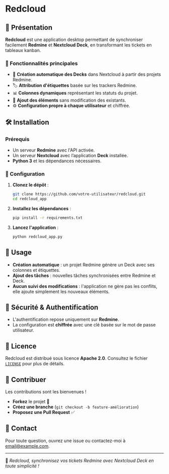 # Redcloud

## 🚀 Présentation
**Redcloud** est une application desktop permettant de synchroniser facilement **Redmine** et **Nextcloud Deck**, en transformant les tickets en tableaux kanban.

### 🎯 Fonctionnalités principales
- 📌 **Création automatique des Decks** dans Nextcloud à partir des projets Redmine.
- 🏷️ **Attribution d'étiquettes** basée sur les trackers Redmine.
- 📊 **Colonnes dynamiques** représentant les statuts du projet.
- 🔄 **Ajout des éléments** sans modification des existants.
- ⚙️ **Configuration propre à chaque utilisateur** et chiffrée.

## 🛠️ Installation
### Prérequis
- Un serveur **Redmine** avec l'API activée.
- Un serveur **Nextcloud** avec l’application **Deck** installée.
- **Python 3** et les dépendances nécessaires.

### 🔧 Configuration
1. **Clonez le dépôt** :
   ```sh
   git clone https://github.com/votre-utilisateur/redcloud.git
   cd redcloud_app
   ```
2. **Installez les dépendances** :
   ```sh
   pip install -r requirements.txt
   ```
3. **Lancez l'application** :
   ```sh
   python redcloud_app.py
   ```

## 📌 Usage
- **Création automatique** : un projet Redmine génère un Deck avec ses colonnes et étiquettes.
- **Ajout des tâches** : nouvelles tâches synchronisées entre Redmine et Deck.
- **Aucun suivi des modifications** : l'application ne gère pas les conflits, elle ajoute simplement les nouveaux éléments.

## 🔐 Sécurité & Authentification
- L'authentification repose uniquement sur **Redmine**.
- La configuration est **chiffrée** avec une clé basée sur le mot de passe utilisateur.

## 📝 Licence
Redcloud est distribué sous licence **Apache 2.0**. Consultez le fichier [`LICENSE`](./LICENSE) pour plus de détails.

## 🤝 Contribuer
Les contributions sont les bienvenues !
- **Forkez** le projet 🍴
- **Créez une branche** (`git checkout -b feature-amélioration`)
- **Proposez une Pull Request** ✅

## 📧 Contact
Pour toute question, ouvrez une issue ou contactez-moi à [email@example.com](mailto:email@example.com).

---
🚀 *Redcloud, synchronisez vos tickets Redmine avec Nextcloud Deck en toute simplicité !*

